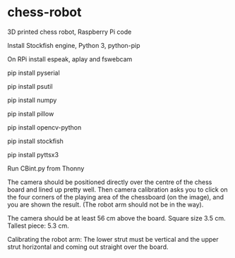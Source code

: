 # chess-robot
3D printed chess robot, Raspberry Pi code

Install Stockfish engine, Python 3, python-pip

On RPi install espeak, aplay and fswebcam

pip install pyserial

pip install psutil

pip install numpy

pip install pillow

pip install opencv-python

pip install stockfish

pip install pyttsx3


Run CBint.py from Thonny

The camera should be positioned directly over the centre of the chess board and lined up pretty well. Then camera calibration asks you to click on the four corners of the playing area of the chessboard (on the image), and you are shown the result. (The robot arm should not be in the way).

The camera should be at least 56 cm above the board. Square size 3.5 cm. Tallest piece: 5.3 cm.

Calibrating the robot arm: The lower strut must be vertical and the upper strut horizontal and coming out straight over the board.
